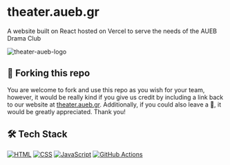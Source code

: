 # theater.aueb.gr

A website built on React hosted on Vercel to serve the needs of the AUEB Drama Club

![theater-aueb-logo](https://github.com/theatrikiopa/docusaurus-2/blob/main/static/img/gia-to-tremameno-soma/15.jpg)

## 🍴 Forking this repo
You are welcome to fork and use this repo as you wish for your team, however, it would be really kind if you give us credit by including a link back to our website at [theater.aueb.gr](https://docusaurus-2-taupe-pi.vercel.app). Additionally, if you could also leave a 🌟, it would be greatly appreciated. Thank you!

## 🛠️ Tech Stack
[![HTML](https://skillicons.dev/icons?i=html)](https://developer.mozilla.org/en-US/docs/Web/HTML)
[![CSS](https://skillicons.dev/icons?i=css)](https://developer.mozilla.org/en-US/docs/Web/CSS)
[![JavaScript](https://skillicons.dev/icons?i=js)](https://developer.mozilla.org/en-US/docs/Web/JavaScript)
[![GitHub Actions](https://skillicons.dev/icons?i=githubactions)](https://github.com/features/actions)
